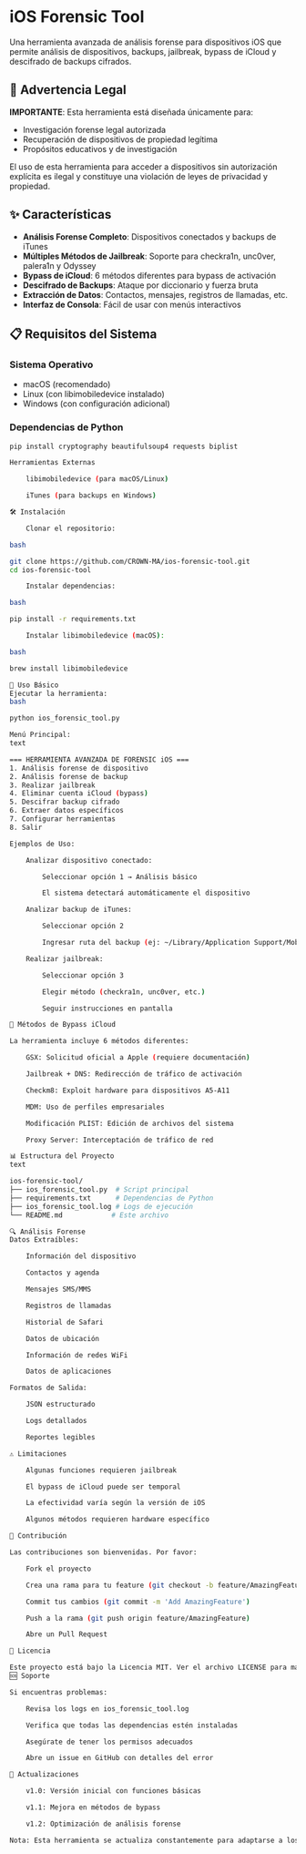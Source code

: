 # iOS Forensic Tool

Una herramienta avanzada de análisis forense para dispositivos iOS que permite análisis de dispositivos, backups, jailbreak, bypass de iCloud y descifrado de backups cifrados.

## 🚨 Advertencia Legal

**IMPORTANTE**: Esta herramienta está diseñada únicamente para:
- Investigación forense legal autorizada
- Recuperación de dispositivos de propiedad legítima
- Propósitos educativos y de investigación

El uso de esta herramienta para acceder a dispositivos sin autorización explícita es ilegal y constituye una violación de leyes de privacidad y propiedad.

## ✨ Características

- **Análisis Forense Completo**: Dispositivos conectados y backups de iTunes
- **Múltiples Métodos de Jailbreak**: Soporte para checkra1n, unc0ver, palera1n y Odyssey
- **Bypass de iCloud**: 6 métodos diferentes para bypass de activación
- **Descifrado de Backups**: Ataque por diccionario y fuerza bruta
- **Extracción de Datos**: Contactos, mensajes, registros de llamadas, etc.
- **Interfaz de Consola**: Fácil de usar con menús interactivos

## 📋 Requisitos del Sistema

### Sistema Operativo
- macOS (recomendado)
- Linux (con libimobiledevice instalado)
- Windows (con configuración adicional)

### Dependencias de Python
```bash
pip install cryptography beautifulsoup4 requests biplist

Herramientas Externas

    libimobiledevice (para macOS/Linux)

    iTunes (para backups en Windows)

🛠 Instalación

    Clonar el repositorio:

bash

git clone https://github.com/CROWN-MA/ios-forensic-tool.git
cd ios-forensic-tool

    Instalar dependencias:

bash

pip install -r requirements.txt

    Instalar libimobiledevice (macOS):

bash

brew install libimobiledevice

🚀 Uso Básico
Ejecutar la herramienta:
bash

python ios_forensic_tool.py

Menú Principal:
text

=== HERRAMIENTA AVANZADA DE FORENSIC iOS ===
1. Análisis forense de dispositivo
2. Análisis forense de backup  
3. Realizar jailbreak
4. Eliminar cuenta iCloud (bypass)
5. Descifrar backup cifrado
6. Extraer datos específicos
7. Configurar herramientas
8. Salir

Ejemplos de Uso:

    Analizar dispositivo conectado:

        Seleccionar opción 1 → Análisis básico

        El sistema detectará automáticamente el dispositivo

    Analizar backup de iTunes:

        Seleccionar opción 2

        Ingresar ruta del backup (ej: ~/Library/Application Support/MobileSync/Backup/)

    Realizar jailbreak:

        Seleccionar opción 3

        Elegir método (checkra1n, unc0ver, etc.)

        Seguir instrucciones en pantalla

🔧 Métodos de Bypass iCloud

La herramienta incluye 6 métodos diferentes:

    GSX: Solicitud oficial a Apple (requiere documentación)

    Jailbreak + DNS: Redirección de tráfico de activación

    Checkm8: Exploit hardware para dispositivos A5-A11

    MDM: Uso de perfiles empresariales

    Modificación PLIST: Edición de archivos del sistema

    Proxy Server: Interceptación de tráfico de red

📊 Estructura del Proyecto
text

ios-forensic-tool/
├── ios_forensic_tool.py  # Script principal
├── requirements.txt      # Dependencias de Python
├── ios_forensic_tool.log # Logs de ejecución
└── README.md            # Este archivo

🔍 Análisis Forense
Datos Extraíbles:

    Información del dispositivo

    Contactos y agenda

    Mensajes SMS/MMS

    Registros de llamadas

    Historial de Safari

    Datos de ubicación

    Información de redes WiFi

    Datos de aplicaciones

Formatos de Salida:

    JSON estructurado

    Logs detallados

    Reportes legibles

⚠️ Limitaciones

    Algunas funciones requieren jailbreak

    El bypass de iCloud puede ser temporal

    La efectividad varía según la versión de iOS

    Algunos métodos requieren hardware específico

🤝 Contribución

Las contribuciones son bienvenidas. Por favor:

    Fork el proyecto

    Crea una rama para tu feature (git checkout -b feature/AmazingFeature)

    Commit tus cambios (git commit -m 'Add AmazingFeature')

    Push a la rama (git push origin feature/AmazingFeature)

    Abre un Pull Request

📝 Licencia

Este proyecto está bajo la Licencia MIT. Ver el archivo LICENSE para más detalles.
🆘 Soporte

Si encuentras problemas:

    Revisa los logs en ios_forensic_tool.log

    Verifica que todas las dependencias estén instaladas

    Asegúrate de tener los permisos adecuados

    Abre un issue en GitHub con detalles del error

🔄 Actualizaciones

    v1.0: Versión inicial con funciones básicas

    v1.1: Mejora en métodos de bypass

    v1.2: Optimización de análisis forense

Nota: Esta herramienta se actualiza constantemente para adaptarse a los cambios en los sistemas iOS. Siempre usa la versión más reciente.
